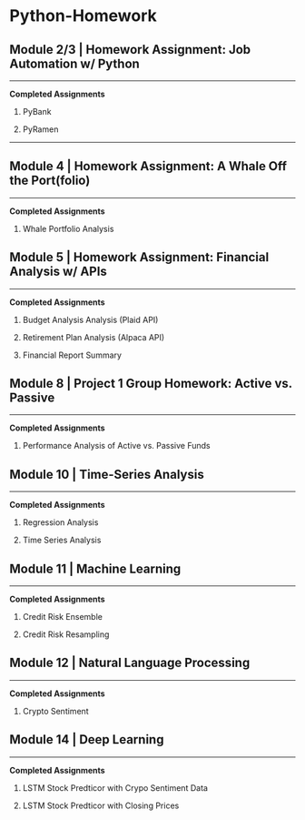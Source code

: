 # Python-Homework

## Module 2/3 | Homework Assignment: Job Automation w/ Python

---

**Completed Assignments**

1. PyBank

2. PyRamen

---

## Module 4 | Homework Assignment: A Whale Off the Port(folio)

---

**Completed Assignments**

1. Whale Portfolio Analysis


## Module 5 | Homework Assignment: Financial Analysis w/ APIs

---

**Completed Assignments**

1. Budget Analysis Analysis (Plaid API)

2. Retirement Plan Analysis (Alpaca API)

3. Financial Report Summary



## Module 8 | Project 1 Group Homework: Active vs. Passive

---

**Completed Assignments**

1. Performance Analysis of Active vs. Passive Funds



## Module 10 | Time-Series Analysis

---

**Completed Assignments**

1. Regression Analysis

2. Time Series Analysis


## Module 11 | Machine Learning

---

**Completed Assignments**

1. Credit Risk Ensemble

2. Credit Risk Resampling


## Module 12 | Natural Language Processing

---

**Completed Assignments**

1. Crypto Sentiment


## Module 14 | Deep Learning

---

**Completed Assignments**

1. LSTM Stock Predticor with Crypo Sentiment Data

2. LSTM Stock Predticor with Closing Prices
